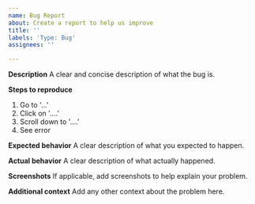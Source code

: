 ```yaml
---
name: Bug Report
about: Create a report to help us improve
title: ''
labels: 'Type: Bug'
assignees: ''

---
```


**Description**
A clear and concise description of what the bug is.

**Steps to reproduce**
1. Go to '...'
2. Click on '....'
3. Scroll down to '....'
4. See error

**Expected behavior**
A clear description of what you expected to happen.

**Actual behavior**
A clear description of what actually happened.

**Screenshots**
If applicable, add screenshots to help explain your problem.

**Additional context**
Add any other context about the problem here.
